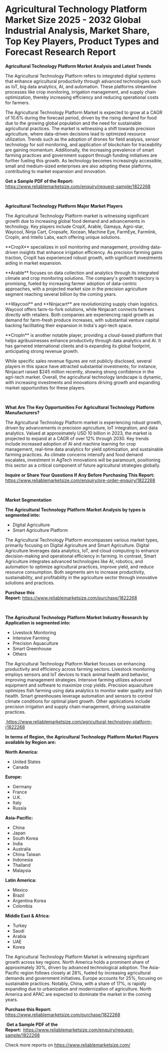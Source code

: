 <p><h1>Agricultural Technology Platform Market Size 2025 - 2032 Global Industrial Analysis, Market Share, Top Key Players, Product Types and Forecast Research Report</h1></p><p><strong>Agricultural Technology Platform Market Analysis and Latest Trends</strong></p>
<p><p>The Agricultural Technology Platform refers to integrated digital systems that enhance agricultural productivity through advanced technologies such as IoT, big data analytics, AI, and automation. These platforms streamline processes like crop monitoring, irrigation management, and supply chain optimization, thereby increasing efficiency and reducing operational costs for farmers.</p><p>The Agricultural Technology Platform Market is expected to grow at a CAGR of 10.6% during the forecast period, driven by the rising demand for food due to the growing global population and the need for sustainable agricultural practices. The market is witnessing a shift towards precision agriculture, where data-driven decisions lead to optimized resource utilization. Trends such as the adoption of drones for field analysis, sensor technology for soil monitoring, and application of blockchain for traceability are gaining momentum. Additionally, the increasing prevalence of smart farming practices and government support through funding initiatives are further fueling this growth. As technology becomes increasingly accessible, small and medium-sized enterprises are also adopting these platforms, contributing to market expansion and innovation.</p></p>
<p><strong>Get a Sample PDF of the Report:&nbsp;</strong> <a href="https://www.reliablemarketsize.com/enquiry/request-sample/1822268?utm_campaign=2628&utm_medium=2&utm_source=Github&utm_content=ia&utm_term=30032025&utm_id=agricultural-technology-platform">https://www.reliablemarketsize.com/enquiry/request-sample/1822268</a></p>
<p>&nbsp;</p>
<p><strong>Agricultural Technology Platform Major Market Players</strong></p>
<p><p>The Agricultural Technology Platform market is witnessing significant growth due to increasing global food demand and advancements in technology. Key players include CropX, Arable, Gamaya, Agro-star, Waycool, Ninja Cart, Cropsafe, Xocean, Machine Eye, FarmEye, Farmlink, CropIn, and Intello Labs, each offering unique solutions.</p><p>**CropX** specializes in soil monitoring and management, providing data-driven insights that enhance irrigation efficiency. As precision farming gains traction, CropX has experienced robust growth, with significant investments aiding in market expansion.</p><p>**Arable** focuses on data collection and analytics through its integrated climate and crop monitoring solutions. The company's growth trajectory is promising, fueled by increasing farmer adoption of data-centric approaches, with a projected market size in the precision agriculture segment reaching several billion by the coming years.</p><p>**Waycool** and **Ninjacart** are revolutionizing supply chain logistics. Waycool offers farm-to-fork solutions, while Ninjacart connects farmers directly with retailers. Both companies are experiencing rapid growth as demand for farm-fresh produce increases, with substantial venture capital backing facilitating their expansion in India's agri-tech space.</p><p>**CropIn** is another notable player, providing a cloud-based platform that helps agribusinesses enhance productivity through data analytics and AI. It has garnered international clients and is expanding its global footprint, anticipating strong revenue growth.</p><p>While specific sales revenue figures are not publicly disclosed, several players in this space have attracted substantial investments; for instance, Ninjacart raised $245 million recently, showing strong confidence in the agri-tech market. Overall, the agricultural technology landscape is dynamic, with increasing investments and innovations driving growth and expanding market opportunities for these players.</p></p>
<p>&nbsp;</p>
<p><strong>What Are The Key Opportunities For Agricultural Technology Platform Manufacturers?</strong></p>
<p><p>The Agricultural Technology Platform market is experiencing robust growth, driven by advancements in precision agriculture, IoT integration, and data analytics. Valued at approximately USD 10 billion in 2023, the market is projected to expand at a CAGR of over 12% through 2030. Key trends include increased adoption of AI and machine learning for crop management, real-time data analytics for yield optimization, and sustainable farming practices. As climate concerns intensify and food demand escalates, investment in AgTech innovations will be paramount, positioning this sector as a critical component of future agricultural strategies globally.</p></p>
<p><strong>Inquire or Share Your Questions If Any Before Purchasing This Report:</strong> <a href="https://www.reliablemarketsize.com/enquiry/pre-order-enquiry/1822268?utm_campaign=2628&utm_medium=2&utm_source=Github&utm_content=ia&utm_term=30032025&utm_id=agricultural-technology-platform">https://www.reliablemarketsize.com/enquiry/pre-order-enquiry/1822268</a></p>
<p>&nbsp;</p>
<p><strong>Market Segmentation</strong></p>
<p><strong>The Agricultural Technology Platform Market Analysis by types is segmented into:</strong></p>
<p><ul><li>Digital Agriculture</li><li>Smart Agriculture Platform</li></ul></p>
<p><p>The Agricultural Technology Platform encompasses various market types, primarily focusing on Digital Agriculture and Smart Agriculture. Digital Agriculture leverages data analytics, IoT, and cloud computing to enhance decision-making and operational efficiency in farming. In contrast, Smart Agriculture integrates advanced technologies like AI, robotics, and automation to optimize agricultural practices, improve yield, and reduce resource consumption. Both segments aim to increase productivity, sustainability, and profitability in the agriculture sector through innovative solutions and practices.</p></p>
<p><strong>Purchase this Report:&nbsp;</strong><a href="https://www.reliablemarketsize.com/purchase/1822268?utm_campaign=2628&utm_medium=2&utm_source=Github&utm_content=ia&utm_term=30032025&utm_id=agricultural-technology-platform">https://www.reliablemarketsize.com/purchase/1822268</a></p>
<p>&nbsp;</p>
<p><strong>The Agricultural Technology Platform Market Industry Research by Application is segmented into:</strong></p>
<p><ul><li>Livestock Monitoring</li><li>Intensive Farming</li><li>Precision Aquaculture</li><li>Smart Greenhouse</li><li>Others</li></ul></p>
<p><p>The Agricultural Technology Platform Market focuses on enhancing productivity and efficiency across farming sectors. Livestock monitoring employs sensors and IoT devices to track animal health and behavior, improving management strategies. Intensive farming utilizes advanced equipment and software to maximize crop yields. Precision aquaculture optimizes fish farming using data analytics to monitor water quality and fish health. Smart greenhouses leverage automation and sensors to control climate conditions for optimal plant growth. Other applications include precision irrigation and supply chain management, driving sustainable practices.</p></p>
<p><a href="https://www.reliablemarketsize.com/agricultural-technology-platform-r1822268?utm_campaign=2628&utm_medium=2&utm_source=Github&utm_content=ia&utm_term=30032025&utm_id=agricultural-technology-platform">&nbsp;https://www.reliablemarketsize.com/agricultural-technology-platform-r1822268</a></p>
<p><strong>In terms of Region, the Agricultural Technology Platform Market Players available by Region are:</strong></p>
<p>
    <p> <strong> North America: </strong>
        <ul>
            <li>United States</li>
            <li>Canada</li>
        </ul>
        </p> 
    <p> <strong> Europe: </strong>
        <ul>
            <li>Germany</li>
            <li>France</li>
            <li>U.K.</li>
            <li>Italy</li>
            <li>Russia</li>
        </ul>
        </p> 
    <p> <strong> Asia-Pacific: </strong>
        <ul>
            <li>China</li>
            <li>Japan</li>
            <li>South Korea</li>
            <li>India</li>
            <li>Australia</li>
            <li>China Taiwan</li>
            <li>Indonesia</li>
            <li>Thailand</li>
            <li>Malaysia</li>
        </ul>
        </p> 
    <p> <strong> Latin America: </strong>
        <ul>
            <li>Mexico</li>
            <li>Brazil</li>
            <li>Argentina Korea</li>
            <li>Colombia</li>
        </ul>
        </p> 
    <p> <strong> Middle East & Africa: </strong>
        <ul>
            <li>Turkey</li>
            <li>Saudi</li>
            <li>Arabia</li>
            <li>UAE</li>
            <li>Korea</li>
        </ul>
    </p>
    </p>
<p><p>The Agricultural Technology Platform Market is witnessing significant growth across key regions. North America holds a prominent share of approximately 30%, driven by advanced technological adoption. The Asia-Pacific region follows closely at 28%, fueled by increasing agricultural demands and government initiatives. Europe accounts for 25%, focusing on sustainable practices. Notably, China, with a share of 17%, is rapidly expanding due to urbanization and modernization of agriculture. North America and APAC are expected to dominate the market in the coming years.</p></p>
<p><strong>Purchase this Report: </strong><a href="https://www.reliablemarketsize.com/purchase/1822268?utm_campaign=2628&utm_medium=2&utm_source=Github&utm_content=ia&utm_term=30032025&utm_id=agricultural-technology-platform">https://www.reliablemarketsize.com/purchase/1822268</a></p>
<p>&nbsp;<strong>Get a Sample PDF of the Report:&nbsp;&nbsp;</strong><a href="https://www.reliablemarketsize.com/enquiry/request-sample/1822268?utm_campaign=2628&utm_medium=2&utm_source=Github&utm_content=ia&utm_term=30032025&utm_id=agricultural-technology-platform">https://www.reliablemarketsize.com/enquiry/request-sample/1822268</a></p>
<p><strong></strong></p>
<p>Check more reports on <a href="https://www.reliablemarketsize.com/?utm_campaign=2628&utm_medium=2&utm_source=Github&utm_content=ia&utm_term=30032025&utm_id=agricultural-technology-platform">https://www.reliablemarketsize.com/</a></p>